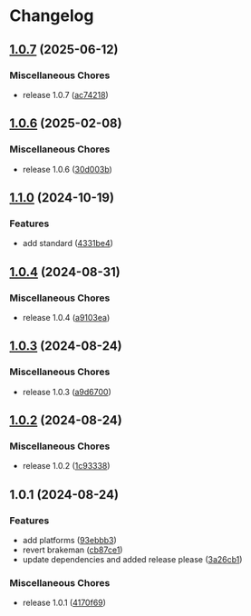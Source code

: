 # Changelog

## [1.0.7](https://github.com/DashBrains/rubocop-config/compare/v1.0.6...v1.0.7) (2025-06-12)


### Miscellaneous Chores

* release 1.0.7 ([ac74218](https://github.com/DashBrains/rubocop-config/commit/ac74218aa78f5b2ef83893f7f6263d8914292e3e))

## [1.0.6](https://github.com/DashBrains/rubocop-config/compare/v1.1.0...v1.0.6) (2025-02-08)


### Miscellaneous Chores

* release 1.0.6 ([30d003b](https://github.com/DashBrains/rubocop-config/commit/30d003b26e6bd138fc4f8c87b249df4f9d3e0171))

## [1.1.0](https://github.com/DashBrains/rubocop-config/compare/v1.0.4...v1.1.0) (2024-10-19)


### Features

* add standard ([4331be4](https://github.com/DashBrains/rubocop-config/commit/4331be4d46d6352969c33d77a3f059914de26c0f))

## [1.0.4](https://github.com/DashBrains/rubocop-config/compare/v1.0.3...v1.0.4) (2024-08-31)


### Miscellaneous Chores

* release 1.0.4 ([a9103ea](https://github.com/DashBrains/rubocop-config/commit/a9103ea30c9f2277be121bade06142ac7d97a42b))

## [1.0.3](https://github.com/DashBrains/rubocop-config/compare/v1.0.2...v1.0.3) (2024-08-24)


### Miscellaneous Chores

* release 1.0.3 ([a9d6700](https://github.com/DashBrains/rubocop-config/commit/a9d670007b75a6267ba47f80147f537dc95bb446))

## [1.0.2](https://github.com/DashBrains/rubocop-config/compare/v1.0.1...v1.0.2) (2024-08-24)


### Miscellaneous Chores

* release 1.0.2 ([1c93338](https://github.com/DashBrains/rubocop-config/commit/1c93338614b9f0bad74b520305db93b6a119d16f))

## 1.0.1 (2024-08-24)


### Features

* add platforms ([93ebbb3](https://github.com/DashBrains/rubocop-config/commit/93ebbb3d7f5632481093bfa84f410c04675e5a58))
* revert brakeman ([cb87ce1](https://github.com/DashBrains/rubocop-config/commit/cb87ce1ae48643249b3d3d5de365290ef835b566))
* update dependencies and added release please ([3a26cb1](https://github.com/DashBrains/rubocop-config/commit/3a26cb1f745107b44c45bfe86dfa4a900ecd330e))


### Miscellaneous Chores

* release 1.0.1 ([4170f69](https://github.com/DashBrains/rubocop-config/commit/4170f6967a74b945f9b58bd82e1fbff9200d207f))
